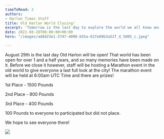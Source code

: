 ```yaml
---
timeToRead: 2
authors:
- Harlon Times Staff
title: Old Harlon World Closing!
excerpt: 'Tomorrow is the last day to explore the world we all know and love! '
date: 2021-08-28T06:00:00+00:00
hero: "/images/ad8423e1-3747-4098-b55a-61fe89b3a52f_4_5005_c.jpeg"

---
```

August 29th is the last day Old Harlon will be open! That world has been open for over 1 and a half years, and so many memories have been made on it. Before we close it however, staff will be hosting a Marathon event in the old world to give everyone a last full look at the city! The marathon event will be held at 6:00am UTC Time and there are prizes!

1st Place - 1500 Pounds

2nd Place - 800 Pounds

3rd Place - 400 Pounds

100 Pounds to everyone to participated but did not place.

We hope to see everyone there!

![](https://media.discordapp.net/attachments/299174364929064970/881260752051265627/Screenshot_86.png)